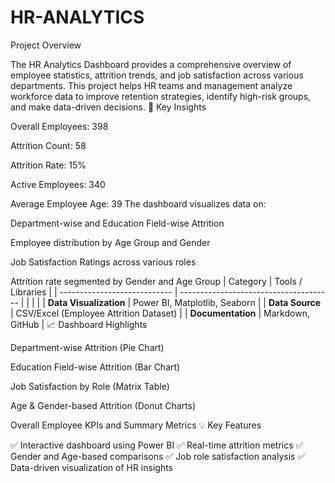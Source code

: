 # HR-ANALYTICS
Project Overview

The HR Analytics Dashboard provides a comprehensive overview of employee statistics, attrition trends, and job satisfaction across various departments.
This project helps HR teams and management analyze workforce data to improve retention strategies, identify high-risk groups, and make data-driven decisions.
🧠 Key Insights

Overall Employees: 398

Attrition Count: 58

Attrition Rate: 15%

Active Employees: 340

Average Employee Age: 39
The dashboard visualizes data on:

Department-wise and Education Field-wise Attrition

Employee distribution by Age Group and Gender

Job Satisfaction Ratings across various roles

Attrition rate segmented by Gender and Age Group
| Category                     | Tools / Libraries                      |
| ---------------------------- | -------------------------------------- |
|                              |                                        |
| **Data Visualization**       | Power BI, Matplotlib, Seaborn          |
| **Data Source**              | CSV/Excel (Employee Attrition Dataset) |
| **Documentation**            | Markdown, GitHub                       |
📈 Dashboard Highlights

Department-wise Attrition (Pie Chart)

Education Field-wise Attrition (Bar Chart)

Job Satisfaction by Role (Matrix Table)

Age & Gender-based Attrition (Donut Charts)

Overall Employee KPIs and Summary Metrics
💡 Key Features

✅ Interactive dashboard using Power BI
✅ Real-time attrition metrics
✅ Gender and Age-based comparisons
✅ Job role satisfaction analysis
✅ Data-driven visualization of HR insights
